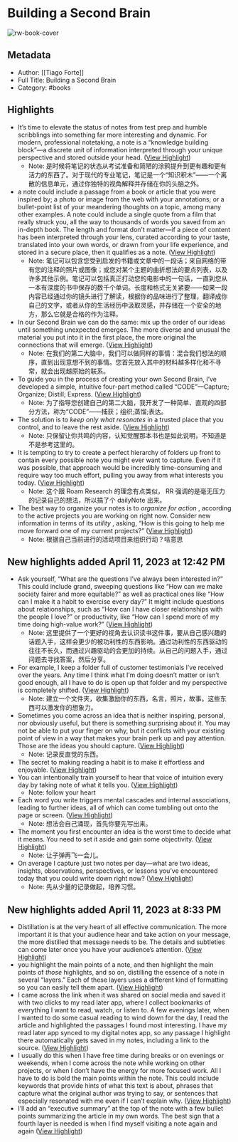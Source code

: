 # Building a Second Brain

![rw-book-cover](https://readwise-assets.s3.amazonaws.com/media/reader/parsed_document_assets/45907228/cover-image-Image00034.jpg)

## Metadata
- Author: [[Tiago Forte]]
- Full Title: Building a Second Brain
- Category: #books

## Highlights
- It’s time to elevate the status of notes from test prep and humble scribblings into something far more interesting and dynamic. For modern, professional notetaking, a note is a “knowledge building block”—a discrete unit of information interpreted through your unique perspective and stored outside your head. ([View Highlight](https://read.readwise.io/read/01gxmsqwsy84bttcr5ccsbkfk7))
    - Note: 是时候将笔记的状态从考试准备和简陋的涂鸦提升到更有趣和更有活力的东西了。对于现代的专业笔记，笔记是一个“知识积木”——一个离散的信息单元，通过你独特的视角解释并存储在你的头脑之外。
- a note could include a passage from a book or article that you were inspired by; a photo or image from the web with your annotations; or a bullet-point list of your meandering thoughts on a topic, among many other examples. A note could include a single quote from a film that really struck you, all the way to thousands of words you saved from an in-depth book. The length and format don’t matter—if a piece of content has been interpreted through your lens, curated according to your taste, translated into your own words, or drawn from your life experience, and stored in a secure place, then it qualifies as a note. ([View Highlight](https://read.readwise.io/read/01gxmstnqqzvwwe3j4bdxzv0x6))
    - Note: 笔记可以包含您受到启发的书籍或文章中的一段话；来自网络的带有您的注释的照片或图像；或您对某个主题的曲折想法的要点列表，以及许多其他示例。笔记可以包括真正打动您的电影中的一句话，一直到您从一本有深度的书中保存的数千个单词。长度和格式无关紧要——如果一段内容已经通过你的镜头进行了解读，根据你的品味进行了整理，翻译成你自己的文字，或者从你的生活经历中汲取灵感，并存储在一个安全的地方，那么它就是合格的作为注释。
- In our Second Brain we can do the same: mix up the order of our ideas until something unexpected emerges. The more diverse and unusual the material you put into it in the first place, the more original the connections that will emerge. ([View Highlight](https://read.readwise.io/read/01gxmt6rqha6t0w1a7e162r2y9))
    - Note: 在我们的第二大脑中，我们可以做同样的事情：混合我们想法的顺序，直到出现意想不到的事情。您首先放入其中的材料越多样化和不寻常，就会出现越原始的联系。
- To guide you in the process of creating your own Second Brain, I’ve developed a simple, intuitive four-part method called “CODE”—Capture; Organize; Distill; Express. ([View Highlight](https://read.readwise.io/read/01gxmtdmarfp5r0ss6b2n7twqb))
    - Note: 为了指导您创建自己的第二大脑，我开发了一种简单、直观的四部分方法，称为“CODE”——捕获；组织;蒸馏;表达。
- The solution is to *keep only what resonates* in a trusted place that you control, and to leave the rest aside. ([View Highlight](https://read.readwise.io/read/01gxmtf9q4c397wb3mvyryqktm))
    - Note: 只保留让你共鸣的内容，认知觉醒那本书也是如此说明，不知道是不是参考这里的。
- It is tempting to try to create a perfect hierarchy of folders up front to contain every possible note you might ever want to capture. Even if it was possible, that approach would be incredibly time-consuming and require way too much effort, pulling you away from what interests you today. ([View Highlight](https://read.readwise.io/read/01gxmtkt6smqvq1vpahpegjtcc))
    - Note: 这个跟 Roam Research 的理念有点类似， RR 强调的是毫无压力的记录自己的想法，所以搞了个 dailyNote 出来。
- The best way to organize your notes is to *organize for action* , according to the active projects you are working on right now. Consider new information in terms of its *utility* , asking, “How is this going to help me move forward one of my current projects?” ([View Highlight](https://read.readwise.io/read/01gxmtqz1tm4x3afsvdgpbf0rd))
    - Note: 根据自己当前进行的活动项目来组织行动？啥意思
## New highlights added April 11, 2023 at 12:42 PM
- Ask yourself, “What are the questions I’ve always been interested in?” This could include grand, sweeping questions like “How can we make society fairer and more equitable?” as well as practical ones like “How can I make it a habit to exercise every day?” It might include questions about relationships, such as “How can I have closer relationships with the people I love?” or productivity, like “How can I spend more of my time doing high-value work?” ([View Highlight](https://read.readwise.io/read/01gxnetpp38qvb2qjbwfxq65ga))
    - Note: 这里提供了一个更好的视角去认识读书这件事，要从自己感兴趣的话题入手，这样会更少的被功利性的东西影响。通过功利性的东西驱动的往往不长久，而通过兴趣驱动的会更加的持续。从自己的问题入手，通过问题去寻找答案，然后分享。
- For example, I keep a folder full of customer testimonials I’ve received over the years. Any time I think what I’m doing doesn’t matter or isn’t good enough, all I have to do is open up that folder and my perspective is completely shifted. ([View Highlight](https://read.readwise.io/read/01gxnh1cmfpktttn9cvrn475y7))
    - Note: 建立一个文件夹，收集激励你的东西，名言，照片，故事。这些东西可以激发你的想象力。
- Sometimes you come across an idea that is neither inspiring, personal, nor obviously useful, but there is something surprising about it. You may not be able to put your finger on why, but it conflicts with your existing point of view in a way that makes your brain perk up and pay attention. Those are the ideas you should capture. ([View Highlight](https://read.readwise.io/read/01gxnh5gvfwfamys76mdm4yr0w))
    - Note: 记录反直觉的东西。
- The secret to making reading a habit is to make it effortless and enjoyable. ([View Highlight](https://read.readwise.io/read/01gxnh84czvtfemws3jzbfxj1g))
- You can intentionally train yourself to hear that voice of intuition every day by taking note of what it tells you. ([View Highlight](https://read.readwise.io/read/01gxnhb1sg303f8szn3ex5qc47))
    - Note: follow your heart
- Each word you write triggers mental cascades and internal associations, leading to further ideas, all of which can come tumbling out onto the page or screen. ([View Highlight](https://read.readwise.io/read/01gxnhnhgm2g6k76gjcqgfkxts))
    - Note: 想法会自己涌现，首先你要先写出来。
- The moment you first encounter an idea is the worst time to decide what it means. You need to set it aside and gain some objectivity. ([View Highlight](https://read.readwise.io/read/01gxnhrqtxns5140kk74ka51h2))
    - Note: 让子弹再飞一会儿。
- On average I capture just two notes per day—what are two ideas, insights, observations, perspectives, or lessons you’ve encountered today that you could write down right now? ([View Highlight](https://read.readwise.io/read/01gxnhyxj9b5rqqnpeak7k91s9))
    - Note: 先从少量的记录做起，培养习惯。
## New highlights added April 11, 2023 at 8:33 PM
- Distillation is at the very heart of all effective communication. The more important it is that your audience hear and take action on your message, the more distilled that message needs to be. The details and subtleties can come later once you have your audience’s attention. ([View Highlight](https://read.readwise.io/read/01gxr3kwxqj1x2t62c5j1pt1ss))
- you highlight the main points of a note, and then highlight the main points of *those* highlights, and so on, distilling the essence of a note in several “layers.” Each of these layers uses a different kind of formatting so you can easily tell them apart. ([View Highlight](https://read.readwise.io/read/01gxr3p119a9a43d2p64wz1y6f))
- I came across the link when it was shared on social media and saved it with two clicks to my read later app, where I collect bookmarks of everything I want to read, watch, or listen to. A few evenings later, when I wanted to do some casual reading to wind down for the day, I read the article and highlighted the passages I found most interesting. I have my read later app synced to my digital notes app, so any passage I highlight there automatically gets saved in my notes, including a link to the source. ([View Highlight](https://read.readwise.io/read/01gxr3tqjq9m3zv5vggm3r95sd))
- I usually do this when I have free time during breaks or on evenings or weekends, when I come across the note while working on other projects, or when I don’t have the energy for more focused work. All I have to do is bold the main points within the note. This could include keywords that provide hints of what this text is about, phrases that capture what the original author was trying to say, or sentences that especially resonated with me even if I can’t explain why. ([View Highlight](https://read.readwise.io/read/01gxr3xnfd8d2w76rv6ard43qy))
- I’ll add an “executive summary” at the top of the note with a few bullet points summarizing the article in my own words. The best sign that a fourth layer is needed is when I find myself visiting a note again and again ([View Highlight](https://read.readwise.io/read/01gxr45858ym89wwx6p02gvt4m))
